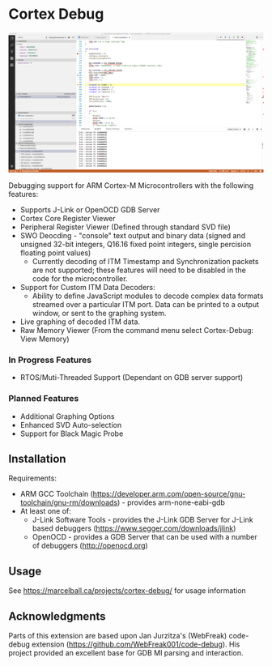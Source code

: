# Cortex Debug

![Visual Studio Code with Cortex-Debug Installed](./images/vs-code-screenshot.png)

Debugging support for ARM Cortex-M Microcontrollers with the following features:

* Supports J-Link or OpenOCD GDB Server
* Cortex Core Register Viewer
* Peripheral Register Viewer (Defined through standard SVD file)
* SWO Deocding - "console" text output and binary data (signed and unsigned 32-bit integers, Q16.16 fixed point integers, single percision floating point values)
    * Currently decoding of ITM Timestamp and Synchronization packets are not supported; these features will need to be disabled in the code for the microcontroller.
* Support for Custom ITM Data Decoders:
    * Ability to define JavaScript modules to decode complex data formats streamed over a particular ITM port. Data can be printed to a output window, or sent to the graphing system.
* Live graphing of decoded ITM data.
* Raw Memory Viewer (From the command menu select Cortex-Debug: View Memory)

### In Progress Features
* RTOS/Muti-Threaded Support (Dependant on GDB server support)

### Planned Features

* Additional Graphing Options
* Enhanced SVD Auto-selection
* Support for Black Magic Probe

## Installation

Requirements:

* ARM GCC Toolchain (https://developer.arm.com/open-source/gnu-toolchain/gnu-rm/downloads) - provides arm-none-eabi-gdb
* At least one of:
    * J-Link Software Tools - provides the J-Link GDB Server for J-Link based debuggers (https://www.segger.com/downloads/jlink)
    * OpenOCD - provides a GDB Server that can be used with a number of debuggers (http://openocd.org)

## Usage

See https://marcelball.ca/projects/cortex-debug/ for usage information

## Acknowledgments

Parts of this extension are based upon Jan Jurzitza's (WebFreak) code-debug extension (https://github.com/WebFreak001/code-debug). His project provided an excellent base for GDB MI parsing and interaction.
